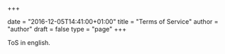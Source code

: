 +++

date = "2016-12-05T14:41:00+01:00"
title = "Terms of Service"
author = "author"
draft = false
type = "page"
+++



ToS in english.
